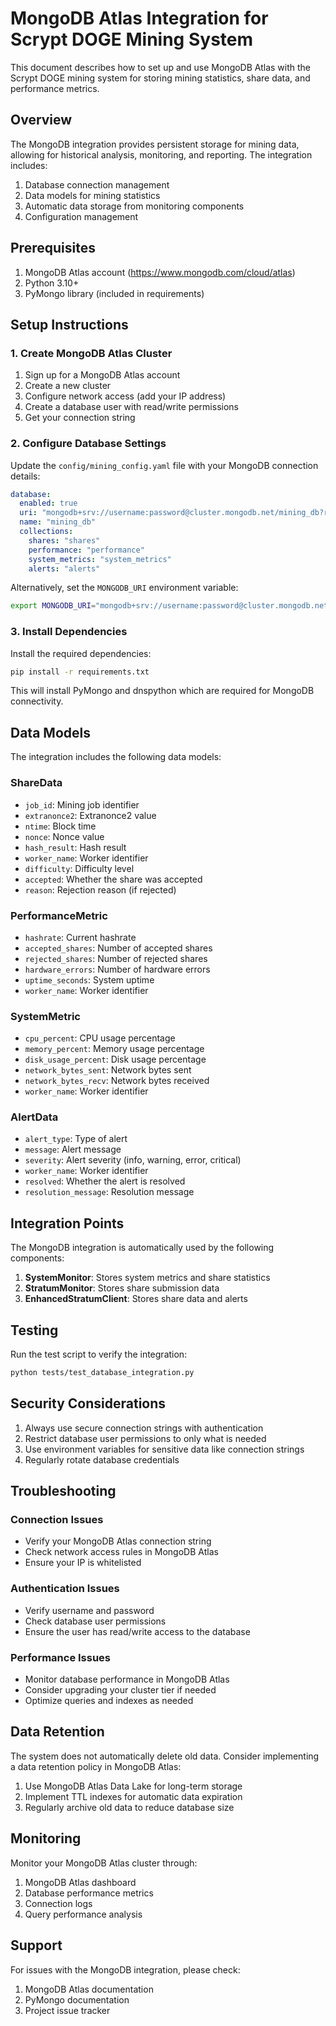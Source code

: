 # MongoDB Atlas Integration for Scrypt DOGE Mining System

This document describes how to set up and use MongoDB Atlas with the Scrypt DOGE mining system for storing mining statistics, share data, and performance metrics.

## Overview

The MongoDB integration provides persistent storage for mining data, allowing for historical analysis, monitoring, and reporting. The integration includes:

1. Database connection management
2. Data models for mining statistics
3. Automatic data storage from monitoring components
4. Configuration management

## Prerequisites

1. MongoDB Atlas account (https://www.mongodb.com/cloud/atlas)
2. Python 3.10+
3. PyMongo library (included in requirements)

## Setup Instructions

### 1. Create MongoDB Atlas Cluster

1. Sign up for a MongoDB Atlas account
2. Create a new cluster
3. Configure network access (add your IP address)
4. Create a database user with read/write permissions
5. Get your connection string

### 2. Configure Database Settings

Update the `config/mining_config.yaml` file with your MongoDB connection details:

```yaml
database:
  enabled: true
  uri: "mongodb+srv://username:password@cluster.mongodb.net/mining_db?retryWrites=true&w=majority"
  name: "mining_db"
  collections:
    shares: "shares"
    performance: "performance"
    system_metrics: "system_metrics"
    alerts: "alerts"
```

Alternatively, set the `MONGODB_URI` environment variable:

```bash
export MONGODB_URI="mongodb+srv://username:password@cluster.mongodb.net/mining_db?retryWrites=true&w=majority"
```

### 3. Install Dependencies

Install the required dependencies:

```bash
pip install -r requirements.txt
```

This will install PyMongo and dnspython which are required for MongoDB connectivity.

## Data Models

The integration includes the following data models:

### ShareData
- `job_id`: Mining job identifier
- `extranonce2`: Extranonce2 value
- `ntime`: Block time
- `nonce`: Nonce value
- `hash_result`: Hash result
- `worker_name`: Worker identifier
- `difficulty`: Difficulty level
- `accepted`: Whether the share was accepted
- `reason`: Rejection reason (if rejected)

### PerformanceMetric
- `hashrate`: Current hashrate
- `accepted_shares`: Number of accepted shares
- `rejected_shares`: Number of rejected shares
- `hardware_errors`: Number of hardware errors
- `uptime_seconds`: System uptime
- `worker_name`: Worker identifier

### SystemMetric
- `cpu_percent`: CPU usage percentage
- `memory_percent`: Memory usage percentage
- `disk_usage_percent`: Disk usage percentage
- `network_bytes_sent`: Network bytes sent
- `network_bytes_recv`: Network bytes received
- `worker_name`: Worker identifier

### AlertData
- `alert_type`: Type of alert
- `message`: Alert message
- `severity`: Alert severity (info, warning, error, critical)
- `worker_name`: Worker identifier
- `resolved`: Whether the alert is resolved
- `resolution_message`: Resolution message

## Integration Points

The MongoDB integration is automatically used by the following components:

1. **SystemMonitor**: Stores system metrics and share statistics
2. **StratumMonitor**: Stores share submission data
3. **EnhancedStratumClient**: Stores share data and alerts

## Testing

Run the test script to verify the integration:

```bash
python tests/test_database_integration.py
```

## Security Considerations

1. Always use secure connection strings with authentication
2. Restrict database user permissions to only what is needed
3. Use environment variables for sensitive data like connection strings
4. Regularly rotate database credentials

## Troubleshooting

### Connection Issues
- Verify your MongoDB Atlas connection string
- Check network access rules in MongoDB Atlas
- Ensure your IP is whitelisted

### Authentication Issues
- Verify username and password
- Check database user permissions
- Ensure the user has read/write access to the database

### Performance Issues
- Monitor database performance in MongoDB Atlas
- Consider upgrading your cluster tier if needed
- Optimize queries and indexes as needed

## Data Retention

The system does not automatically delete old data. Consider implementing a data retention policy in MongoDB Atlas:

1. Use MongoDB Atlas Data Lake for long-term storage
2. Implement TTL indexes for automatic data expiration
3. Regularly archive old data to reduce database size

## Monitoring

Monitor your MongoDB Atlas cluster through:

1. MongoDB Atlas dashboard
2. Database performance metrics
3. Connection logs
4. Query performance analysis

## Support

For issues with the MongoDB integration, please check:

1. MongoDB Atlas documentation
2. PyMongo documentation
3. Project issue tracker